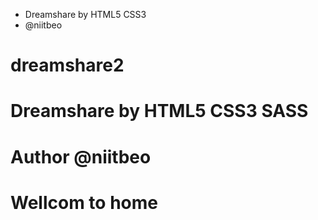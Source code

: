 - Dreamshare by HTML5 CSS3
- @niitbeo
# dreamshare2
# Dreamshare by HTML5 CSS3 SASS
# Author @niitbeo
# Wellcom to home
